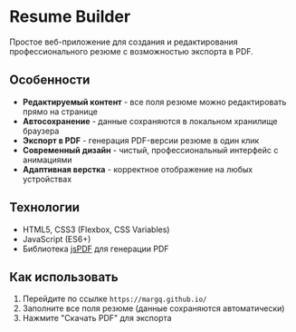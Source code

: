 # Resume Builder

Простое веб-приложение для создания и редактирования профессионального резюме с возможностью экспорта в PDF.

## Особенности

- **Редактируемый контент** - все поля резюме можно редактировать прямо на странице
- **Автосохранение** - данные сохраняются в локальном хранилище браузера
- **Экспорт в PDF** - генерация PDF-версии резюме в один клик
- **Современный дизайн** - чистый, профессиональный интерфейс с анимациями
- **Адаптивная верстка** - корректное отображение на любых устройствах

## Технологии

- HTML5, CSS3 (Flexbox, CSS Variables)
- JavaScript (ES6+)
- Библиотека [jsPDF](https://parall.ax/products/jspdf) для генерации PDF

## Как использовать

1. Перейдите по ссылке `https://margq.github.io/`
2. Заполните все поля резюме (данные сохраняются автоматически)
3. Нажмите "Скачать PDF" для экспорта